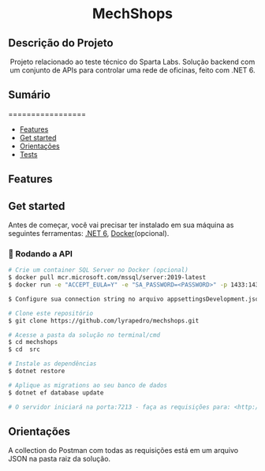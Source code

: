 <h1 align="center">MechShops</h1>

## Descrição do Projeto
<p align="center">Projeto relacionado ao teste técnico do Sparta Labs. Solução backend com um conjunto de APIs para controlar uma rede de oficinas, feito com .NET 6.</p>

## Sumário
=================
<!--ts-->
   * [Features](#features)
   * [Get started](#instalacao)
   * [Orientações](#orientaçoes)
   * [Tests](#testes)
<!--te-->

<h2 id="features">Features</h2>

<h2 id="instalacao">Get started</h2>

Antes de começar, você vai precisar ter instalado em sua máquina as seguintes ferramentas:
[.NET 6](https://dotnet.microsoft.com/en-us/download/dotnet/6.0), [Docker](https://docs.docker.com/desktop/windows/install/)(opcional). 

### 🎲 Rodando a API

```bash
# Crie um container SQL Server no Docker (opcional)
$ docker pull mcr.microsoft.com/mssql/server:2019-latest
$ docker run -e "ACCEPT_EULA=Y" -e "SA_PASSWORD=<PASSWORD>" -p 1433:1433 --name <NOME> -h <HOST> -d mcr.microsoft.com/mssql/server:2019-latest

$ Configure sua connection string no arquivo appsettingsDevelopment.json

# Clone este repositório
$ git clone https://github.com/lyrapedro/mechshops.git

# Acesse a pasta da solução no terminal/cmd
$ cd mechshops
$ cd  src

# Instale as dependências
$ dotnet restore

# Aplique as migrations ao seu banco de dados
$ dotnet ef database update

# O servidor iniciará na porta:7213 - faça as requisições para: <http://localhost:7213>
```

<h2 id="orientaçoes">Orientações</h2>

A collection do Postman com todas as requisições está em um arquivo JSON na pasta raiz da solução.


